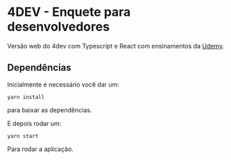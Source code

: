 # 4DEV - Enquete para desenvolvedores
Versão web do 4dev com Typescript e React com ensinamentos da [Udemy](https://www.udemy.com/course/react-com-mango/?referralCode=552F88858EAE76346C8B).

## Dependências
Inicialmente é necessário você dar um:

```
yarn install
```
para baixar as dependências.

E depois rodar um:

```
yarn start
```
Para rodar a aplicação.
